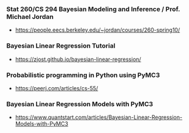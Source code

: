 
### Stat 260/CS 294 Bayesian Modeling and Inference / Prof. Michael Jordan 
- https://people.eecs.berkeley.edu/~jordan/courses/260-spring10/

### Bayesian Linear Regression Tutorial
- https://zjost.github.io/bayesian-linear-regression/

### Probabilistic programming in Python using PyMC3 
- https://peerj.com/articles/cs-55/

### Bayesian Linear Regression Models with PyMC3 
- https://www.quantstart.com/articles/Bayesian-Linear-Regression-Models-with-PyMC3
